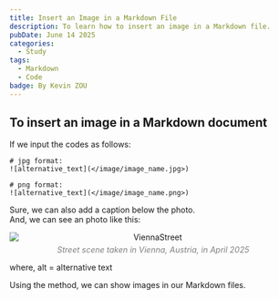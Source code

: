 ```yaml
---
title: Insert an Image in a Markdown File
description: To learn how to insert an image in a Markdown file.
pubDate: June 14 2025
categories:
  - Study
tags:
  - Markdown
  - Code
badge: By Kevin ZOU
---
```


## To insert an image in a Markdown document

If we input the codes as follows:
```
# jpg format:
![alternative_text](</image/image_name.jpg>)

# png format:
![alternative_text](</image/image_name.png>)
```
Sure, we can also add a caption below the photo. <br>
And, we can see an photo like this:  
<div style="text-align: center;">
  <img src="/image/ViennaStreet.jpg" alt="ViennaStreet" style="display: block; margin: 0 auto;">
  <p style="margin-top: 5px; font-style: italic; color: gray;">Street scene taken in Vienna, Austria, in April 2025</p>
</div>
where, alt = alternative text


Using the method, we can show images in our Markdown files.

